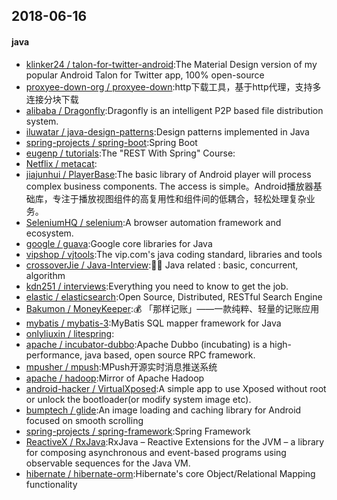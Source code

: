 ## 2018-06-16

#### java
* [klinker24 / talon-for-twitter-android](https://github.com/klinker24/talon-for-twitter-android):The Material Design version of my popular Android Talon for Twitter app, 100% open-source
* [proxyee-down-org / proxyee-down](https://github.com/proxyee-down-org/proxyee-down):http下载工具，基于http代理，支持多连接分块下载
* [alibaba / Dragonfly](https://github.com/alibaba/Dragonfly):Dragonfly is an intelligent P2P based file distribution system.
* [iluwatar / java-design-patterns](https://github.com/iluwatar/java-design-patterns):Design patterns implemented in Java
* [spring-projects / spring-boot](https://github.com/spring-projects/spring-boot):Spring Boot
* [eugenp / tutorials](https://github.com/eugenp/tutorials):The "REST With Spring" Course:
* [Netflix / metacat](https://github.com/Netflix/metacat):
* [jiajunhui / PlayerBase](https://github.com/jiajunhui/PlayerBase):The basic library of Android player will process complex business components. The access is simple。Android播放器基础库，专注于播放视图组件的高复用性和组件间的低耦合，轻松处理复杂业务。
* [SeleniumHQ / selenium](https://github.com/SeleniumHQ/selenium):A browser automation framework and ecosystem.
* [google / guava](https://github.com/google/guava):Google core libraries for Java
* [vipshop / vjtools](https://github.com/vipshop/vjtools):The vip.com's java coding standard, libraries and tools
* [crossoverJie / Java-Interview](https://github.com/crossoverJie/Java-Interview):👨‍🎓 Java related : basic, concurrent, algorithm
* [kdn251 / interviews](https://github.com/kdn251/interviews):Everything you need to know to get the job.
* [elastic / elasticsearch](https://github.com/elastic/elasticsearch):Open Source, Distributed, RESTful Search Engine
* [Bakumon / MoneyKeeper](https://github.com/Bakumon/MoneyKeeper):💰 「那样记账」——一款纯粹、轻量的记账应用
* [mybatis / mybatis-3](https://github.com/mybatis/mybatis-3):MyBatis SQL mapper framework for Java
* [onlyliuxin / litespring](https://github.com/onlyliuxin/litespring):
* [apache / incubator-dubbo](https://github.com/apache/incubator-dubbo):Apache Dubbo (incubating) is a high-performance, java based, open source RPC framework.
* [mpusher / mpush](https://github.com/mpusher/mpush):MPush开源实时消息推送系统
* [apache / hadoop](https://github.com/apache/hadoop):Mirror of Apache Hadoop
* [android-hacker / VirtualXposed](https://github.com/android-hacker/VirtualXposed):A simple app to use Xposed without root or unlock the bootloader(or modify system image etc).
* [bumptech / glide](https://github.com/bumptech/glide):An image loading and caching library for Android focused on smooth scrolling
* [spring-projects / spring-framework](https://github.com/spring-projects/spring-framework):Spring Framework
* [ReactiveX / RxJava](https://github.com/ReactiveX/RxJava):RxJava – Reactive Extensions for the JVM – a library for composing asynchronous and event-based programs using observable sequences for the Java VM.
* [hibernate / hibernate-orm](https://github.com/hibernate/hibernate-orm):Hibernate's core Object/Relational Mapping functionality
